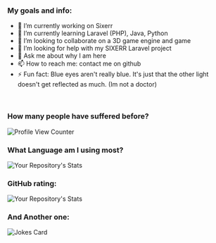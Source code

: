 <!--
### Hi there 👋
**JCOCA-Tech/JCOCA-Tech** is a ✨ _special_ ✨ repository because its `README.md` (this file) appears on your GitHub profile.
Here are some ideas to get you started:
-->

### My goals and info: <br>
- 🔭 I’m currently working on Sixerr
- 🌱 I’m currently learning Laravel (PHP), Java, Python
- 👯 I’m looking to collaborate on a 3D game engine and game
- 🤔 I’m looking for help with my SIXERR Laravel project
- 💬 Ask me about why I am here
- 📫 How to reach me: contact me on github
- ⚡ Fun fact: Blue eyes aren't really blue. It's just that the other light doesn't get reflected as much. (Im not a doctor)
<br>

### How many people have suffered before? <br>

![Profile View Counter](https://komarev.com/ghpvc/?username=JCOCA-Tech)
<br>

### What Language am I using most?<br>

![Your Repository's Stats](https://github-readme-stats.vercel.app/api/top-langs/?username=JCOCA-Tech&theme=blue-green)
<br>

### GitHub rating:<br>

![Your Repository's Stats](https://github-readme-stats.vercel.app/api?username=JCOCA-Tech&&show_icons=true&title_color=ffffff&icon_color=bb2acf&text_color=daf7dc&bg_color=151515)
<br>

### And Another one:<br>

![Jokes Card](https://readme-jokes.vercel.app/api)
<br>
